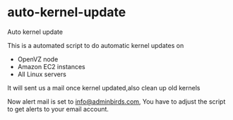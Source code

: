 # auto-kernel-update
Auto kernel update

This is a automated script to do automatic kernel updates on 

- OpenVZ node
- Amazon EC2 instances
- All Linux servers

It will sent us a mail once kernel updated,also clean up old kernels

Now alert mail is set to info@adminbirds.com, You have to adjust the script to get alerts to your email account.

